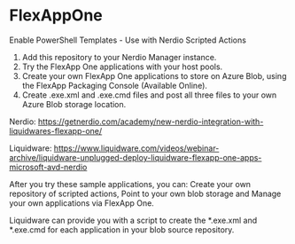 # FlexAppOne
Enable PowerShell Templates - Use with Nerdio Scripted Actions
1. Add this repository to your Nerdio Manager instance.
2. Try the FlexApp One applications with your host pools.
3. Create your own FlexApp One applications to store on Azure Blob, using the FlexApp Packaging Console (Available Online).
4. Create .exe.xml and .exe.cmd files and post all three files to your own Azure Blob storage location.

Nerdio:
https://getnerdio.com/academy/new-nerdio-integration-with-liquidwares-flexapp-one/

Liquidware:
https://www.liquidware.com/videos/webinar-archive/liquidware-unplugged-deploy-liquidware-flexapp-one-apps-microsoft-avd-nerdio

After you try these sample applications, you can:
Create your own repository of scripted actions,
Point to your own blob storage and
Manage your own applications via FlexApp One. 

Liquidware can provide you with a script to create the *.exe.xml and *.exe.cmd for each application in your blob source repository.
